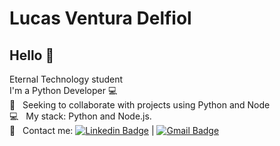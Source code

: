 # Lucas Ventura Delfiol
## Hello 👋
Eternal Technology student
<br/> I'm a Python Developer :computer:
<br/> :purple_heart: &nbsp; Seeking to collaborate with projects using Python and Node
<br/> :computer: &nbsp; My stack: Python and Node.js.
<br/> :email: &nbsp; Contact me: [![Linkedin Badge](https://img.shields.io/badge/-LucasVentura-blue?style=flat-square&logo=Linkedin&logoColor=white&link=https://www.linkedin.com/in/lucas-ventura-delfiol/)](https://www.linkedin.com/in/lucas-ventura-delfiol/) 
| 
[![Gmail Badge](https://img.shields.io/badge/-lucasventura8299@gmail.com-c14438?style=flat-square&logo=Gmail&logoColor=white&link=mailto:lucasventura8299@gmail.com)](lucasventura8299@gmail.com)
